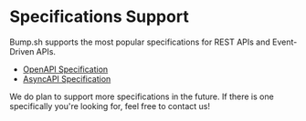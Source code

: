 # Specifications Support

Bump.sh supports the most popular specifications for REST APIs and Event-Driven APIs.

- [OpenAPI Specification](help/specifications-support/openapi-support.md)
- [AsyncAPI Specification](help/specifications-support/asyncapi-support.md)

We do plan to support more specifications in the future. If there is one specifically you're looking for, feel free to contact us!
